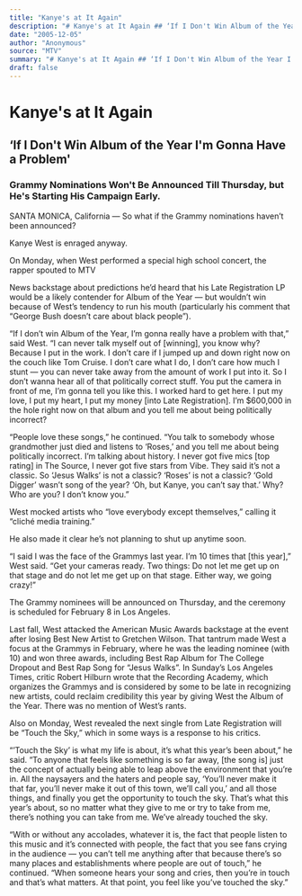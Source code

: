 ```yaml
---
title: "Kanye's at It Again"
description: "# Kanye's at It Again ## ‘If I Don't Win Album of the Year I'm Gonna Have a Problem’ ### Grammy Nominations Won't Be Announced Till Thursday, but He's Starting His Campaign Early. On Monday, When West..."
date: "2005-12-05"
author: "Anonymous"
source: "MTV"
summary: "# Kanye's at It Again ## ‘If I Don't Win Album of the Year I'm Gonna Have a Problem’ ### Grammy Nominations Won't Be Announced Till Thursday, but He's Starting His Campaign Early. On Monday, When West Performed a Special High School Concert, the Rapper Spouted to MTV News Backstage About Predictions He’d Heard That His Late Registration LP Would Be a Likely Contender for Album of the Year — But Wouldn’t Win Because Of"
draft: false
---
```


# Kanye's at It Again

## ‘If I Don't Win Album of the Year I'm Gonna Have a Problem'

### Grammy Nominations Won't Be Announced Till Thursday, but He's Starting His Campaign Early.

SANTA MONICA, California — So what if the Grammy nominations haven’t been announced?

Kanye West is enraged anyway.

On Monday, when West performed a special high school concert, the rapper spouted to MTV

News backstage about predictions he’d heard that his Late Registration LP would be a likely contender for Album of the Year — but wouldn’t win because of West’s tendency to run his mouth (particularly his comment that “George Bush doesn’t care about black people”).

“If I don’t win Album of the Year, I’m gonna really have a problem with that,” said West. “I can never talk myself out of [winning], you know why? Because I put in the work. I don’t care if I jumped up and down right now on the couch like Tom Cruise. I don’t care what I do, I don’t care how much I stunt — you can never take away from the amount of work I put into it. So I don’t wanna hear all of that politically correct stuff. You put the camera in front of me, I’m gonna tell you like this. I worked hard to get here. I put my love, I put my heart, I put my money [into Late Registration]. I’m $600,000 in the hole right now on that album and you tell me about being politically incorrect?

“People love these songs,” he continued. “You talk to somebody whose grandmother just died and listens to ‘Roses,’ and you tell me about being politically incorrect. I’m talking about history. I never got five mics [top rating] in The Source, I never got five stars from Vibe. They said it’s not a classic. So ‘Jesus Walks’ is not a classic? ‘Roses’ is not a classic? ‘Gold Digger’ wasn’t song of the year? ‘Oh, but Kanye, you can’t say that.’ Why? Who are you? I don’t know you.”

West mocked artists who “love everybody except themselves,” calling it “cliché media training.”

He also made it clear he’s not planning to shut up anytime soon.

“I said I was the face of the Grammys last year. I’m 10 times that [this year],” West said. “Get your cameras ready. Two things: Do not let me get up on that stage and do not let me get up on that stage. Either way, we going crazy!”

The Grammy nominees will be announced on Thursday, and the ceremony is scheduled for February 8 in Los Angeles.

Last fall, West attacked the American Music Awards backstage at the event after losing Best New Artist to Gretchen Wilson. That tantrum made West a focus at the Grammys in February, where he was the leading nominee (with 10) and won three awards, including Best Rap Album for The College Dropout and Best Rap Song for “Jesus Walks”. In Sunday’s Los Angeles Times, critic Robert Hilburn wrote that the Recording Academy, which organizes the Grammys and is considered by some to be late in recognizing new artists, could reclaim credibility this year by giving West the Album of the Year. There was no mention of West’s rants.

Also on Monday, West revealed the next single from Late Registration will be “Touch the Sky,” which in some ways is a response to his critics.

“’Touch the Sky’ is what my life is about, it’s what this year’s been about,” he said. “To anyone that feels like something is so far away, [the song is] just the concept of actually being able to leap above the environment that you’re in. All the naysayers and the haters and people say, ‘You’ll never make it that far, you’ll never make it out of this town, we’ll call you,’ and all those things, and finally you get the opportunity to touch the sky. That’s what this year’s about, so no matter what they give to me or try to take from me, there’s nothing you can take from me. We’ve already touched the sky.

“With or without any accolades, whatever it is, the fact that people listen to this music and it’s connected with people, the fact that you see fans crying in the audience — you can’t tell me anything after that because there’s so many places and establishments where people are out of touch,” he continued. “When someone hears your song and cries, then you’re in touch and that’s what matters. At that point, you feel like you’ve touched the sky.”

